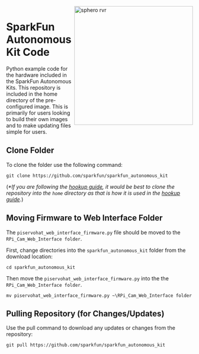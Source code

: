 <img alt="sphero rvr" src="https://cdn.sparkfun.com/assets/parts/1/3/8/0/5/15303-SparkFun_Advanced_Autonomous_Kit_for_Sphero_RVR-12.jpg"  align="right" width=320> 

# SparkFun Autonomous Kit Code
Python example code for the hardware included in the SparkFun Autonomous Kits. This repository is included in the home directory of the pre-configured image. This is primarily for users looking to build their own images and to make updating files simple for users.

## Clone Folder
To clone the folder use the following command:

`git clone https://github.com/sparkfun/sparkfun_autonomous_kit`

(*\*If you are following the [hookup guide](https://learn.sparkfun.com/tutorials/getting-started-with-the-autonomous-kit-for-the-sphero-rvr), it would be best to clone the repository into the `home` directory as that is how it is used in the [hookup guide](https://learn.sparkfun.com/tutorials/getting-started-with-the-autonomous-kit-for-the-sphero-rvr).*)

## Moving Firmware to Web Interface Folder
The  `piservohat_web_interface_firmware.py` file should be moved to the `RPi_Cam_Web_Interface folder`.

First, change directories into the `sparkfun_autonomous_kit` folder from the download location:

`cd sparkfun_autonomous_kit`

Then move the `piservohat_web_interface_firmware.py` into the the `RPi_Cam_Web_Interface folder`.

`mv piservohat_web_interface_firmware.py ~\RPi_Cam_Web_Interface folder`


## Pulling Repository (for Changes/Updates)
Use the pull command to download any updates or changes from the repository:

`git pull https://github.com/sparkfun/sparkfun_autonomous_kit`
